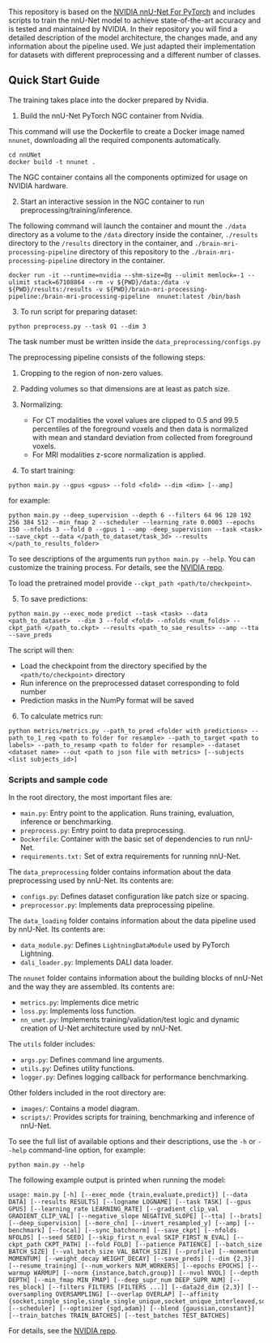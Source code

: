 
This repository is based on the [NVIDIA nnU-Net For PyTorch](https://github.com/NVIDIA/DeepLearningExamples/tree/master/PyTorch/Segmentation/nnUNet) and includes scripts to train the nnU-Net model to achieve state-of-the-art accuracy and is tested and maintained by NVIDIA. In their repository you will find a detailed description of the model architecture, the changes made, and any information about the pipeline used. We just adapted their implementation for datasets with different preprocessing and a different number of classes.


## Quick Start Guide

The training takes place into the docker prepared by Nvidia.

    
1. Build the nnU-Net PyTorch NGC container from Nvidia.
    
This command will use the Dockerfile to create a Docker image named `nnunet`, downloading all the required components automatically.

```
cd nnUNet
docker build -t nnunet .
```
    
The NGC container contains all the components optimized for usage on NVIDIA hardware.
    
2. Start an interactive session in the NGC container to run preprocessing/training/inference.
    
The following command will launch the container and mount the `./data` directory as a volume to the `/data` directory inside the container, `./results` directory to the `/results` directory in the container, and `./brain-mri-processing-pipeline` directory of this repository to the `./brain-mri-processing-pipeline` directory in the container.
    
```
docker run -it --runtime=nvidia --shm-size=8g --ulimit memlock=-1 --ulimit stack=67108864 --rm -v ${PWD}/data:/data -v ${PWD}/results:/results -v ${PWD}/brain-mri-processing-pipeline:/brain-mri-processing-pipeline  nnunet:latest /bin/bash
```

3. To run script for preparing dataset:

```
python preprocess.py --task 01 --dim 3
```
The task number must be written inside the `data_preprocessing/configs.py`

The preprocessing pipeline consists of the following steps:

1. Cropping to the region of non-zero values.
2. Padding volumes so that dimensions are at least as patch size.
3. Normalizing:
    * For CT modalities the voxel values are clipped to 0.5 and 99.5 percentiles of the foreground voxels and then data is normalized with mean and standard deviation from collected from foreground voxels.
    * For MRI modalities z-score normalization is applied.
    
    
4. To start training:
   
```
python main.py --gpus <gpus> --fold <fold> --dim <dim> [--amp]
```
for example:

```
python main.py --deep_supervision --depth 6 --filters 64 96 128 192 256 384 512 --min_fmap 2 --scheduler --learning_rate 0.0003 --epochs 150 --nfolds 3 --fold 0 --gpus 1 --amp -deep_supervision --task <task> --save_ckpt --data </path_to_dataset/task_3d> --results </path_to_results_folder>
```

To see descriptions of the arguments run `python main.py --help`. You can customize the training process. For details, see the [NVIDIA repo](https://github.com/NVIDIA/DeepLearningExamples/tree/master/PyTorch/Segmentation/nnUNet).

To load the pretrained model provide `--ckpt_path <path/to/checkpoint>`.

5. To save predictions:

```
python main.py --exec_mode predict --task <task> --data <path_to_dataset>  --dim 3 --fold <fold> --nfolds <num_folds> --ckpt_path </path_to.ckpt> --results <path_to_sae_results> --amp --tta --save_preds
```

The script will then:

* Load the checkpoint from the directory specified by the `<path/to/checkpoint>` directory
* Run inference on the preprocessed dataset corresponding to fold number
* Prediction masks in the NumPy format will be saved
                       
6. To calculate metrics run:

```
python metrics/metrics.py --path_to_pred <folder with predictions> --path_to_1_reg <path to folder for resample> --path_to_target <path to labels> --path_to_resamp <path to folder for resample> --dataset <dataset name> --out <path to json file with metrics> [--subjects <list subjects_id>]
```

### Scripts and sample code

In the root directory, the most important files are:

* `main.py`: Entry point to the application. Runs training, evaluation, inference or benchmarking.
* `preprocess.py`: Entry point to data preprocessing.
* `Dockerfile`: Container with the basic set of dependencies to run nnU-Net.
* `requirements.txt:` Set of extra requirements for running nnU-Net.
    
The `data_preprocessing` folder contains information about the data preprocessing used by nnU-Net. Its contents are:
    
* `configs.py`: Defines dataset configuration like patch size or spacing.
* `preprocessor.py`: Implements data preprocessing pipeline.
    
The `data_loading` folder contains information about the data pipeline used by nnU-Net. Its contents are:
    
* `data_module.py`: Defines `LightningDataModule` used by PyTorch Lightning.
* `dali_loader.py`: Implements DALI data loader.
    
The `nnunet` folder contains information about the building blocks of nnU-Net and the way they are assembled. Its contents are:
    
* `metrics.py`: Implements dice metric
* `loss.py`: Implements loss function.
* `nn_unet.py`: Implements training/validation/test logic and dynamic creation of U-Net architecture used by nnU-Net.
    
The `utils` folder includes:

* `args.py`: Defines command line arguments.
* `utils.py`: Defines utility functions.
* `logger.py`: Defines logging callback for performance benchmarking.

Other folders included in the root directory are:

* `images/`: Contains a model diagram.
* `scripts/`: Provides scripts for training, benchmarking and inference of nnU-Net.

To see the full list of available options and their descriptions, use the `-h` or `--help` command-line option, for example:

`python main.py --help`

The following example output is printed when running the model:

```
usage: main.py [-h] [--exec_mode {train,evaluate,predict}] [--data DATA] [--results RESULTS] [--logname LOGNAME] [--task TASK] [--gpus GPUS] [--learning_rate LEARNING_RATE] [--gradient_clip_val GRADIENT_CLIP_VAL] [--negative_slope NEGATIVE_SLOPE] [--tta] [--brats] [--deep_supervision] [--more_chn] [--invert_resampled_y] [--amp] [--benchmark] [--focal] [--sync_batchnorm] [--save_ckpt] [--nfolds NFOLDS] [--seed SEED] [--skip_first_n_eval SKIP_FIRST_N_EVAL] [--ckpt_path CKPT_PATH] [--fold FOLD] [--patience PATIENCE] [--batch_size BATCH_SIZE] [--val_batch_size VAL_BATCH_SIZE] [--profile] [--momentum MOMENTUM] [--weight_decay WEIGHT_DECAY] [--save_preds] [--dim {2,3}] [--resume_training] [--num_workers NUM_WORKERS] [--epochs EPOCHS] [--warmup WARMUP] [--norm {instance,batch,group}] [--nvol NVOL] [--depth DEPTH] [--min_fmap MIN_FMAP] [--deep_supr_num DEEP_SUPR_NUM] [--res_block] [--filters FILTERS [FILTERS ...]] [--data2d_dim {2,3}] [--oversampling OVERSAMPLING] [--overlap OVERLAP] [--affinity {socket,single_single,single_single_unique,socket_unique_interleaved,socket_unique_continuous,disabled}] [--scheduler] [--optimizer {sgd,adam}] [--blend {gaussian,constant}] [--train_batches TRAIN_BATCHES] [--test_batches TEST_BATCHES]
```
For details, see the [NVIDIA repo](https://github.com/NVIDIA/DeepLearningExamples/tree/master/PyTorch/Segmentation/nnUNet).

